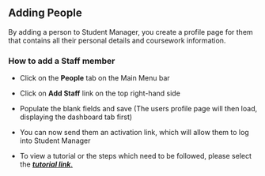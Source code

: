 
## **Adding People**

By adding a person to Student Manager, you create a profile page for them that contains all their personal details and coursework information. 

### **How to add a Staff member**
-	Click on the **People** tab on the Main Menu bar
-	Click on **Add Staff** link on the top right-hand side
-	Populate the blank fields and save
(The users profile page will then load, displaying the dashboard tab first)
-   You can now send them an activation link, which will allow them to log into Student Manager


- To view a tutorial or the steps which need to be followed, please select the [**_tutorial link_**.](https://www.iorad.com/player/125997/Adding-an-employee)

